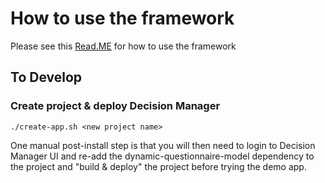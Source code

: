 
# How to use the framework

Please see this [Read.ME](https://github.com/matallen/questionable/blob/master/example-app-bc/README.md) for how to use the framework 



## To Develop

### Create project & deploy Decision Manager
```
./create-app.sh <new project name>
```

One manual post-install step is that you will then need to login to Decision Manager UI and re-add the dynamic-questionnaire-model dependency to the project and "build & deploy" the project before trying the demo app.


 
